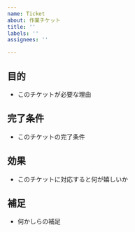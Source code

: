 ```yaml
---
name: Ticket
about: 作業チケット
title: ''
labels: ''
assignees: ''

---
```


## 目的
- このチケットが必要な理由

## 完了条件

- このチケットの完了条件

## 効果
- このチケットに対応すると何が嬉しいか

## 補足
- 何かしらの補足
